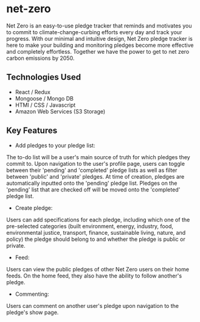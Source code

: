 # net-zero

Net Zero is an easy-to-use pledge tracker that reminds and motivates you to commit to climate-change-curbing efforts every day and track your progress.
With our minimal and intuitive design, Net Zero pledge tracker is here to make your building and monitoring pledges become more effective and completely effortless. Together we have the power to get to net zero carbon emissions by 2050.

## Technologies Used
* React / Redux
* Mongoose / Mongo DB
* HTMl / CSS / Javascript
* Amazon Web Services (S3 Storage)

## Key Features
* Add pledges to your pledge list:

The to-do list will be a user's main source of truth for which pledges they commit to. Upon navigation to the user's profile page, users can toggle between their 'pending' and 'completed' pledge lists as well as filter between 'public' and 'private' pledges. At time of creation, pledges are automatically inputted onto the 'pending' pledge list. Pledges on the 'pending' list that are checked off will be moved onto the 'completed' pledge list.

* Create pledge:

Users can add specifications for each pledge, including which one of the pre-selected categories (built environment, energy, industry, food, environmental justice, transport, finance, sustainable living, nature, and policy) the pledge should belong to and whether the pledge is public or private.

* Feed:

Users can view the public pledges of other Net Zero users on their home feeds. On the home feed, they also have the ability to follow another's pledge.

* Commenting:

Users can comment on another user's pledge upon navigation to the pledge's show page.
